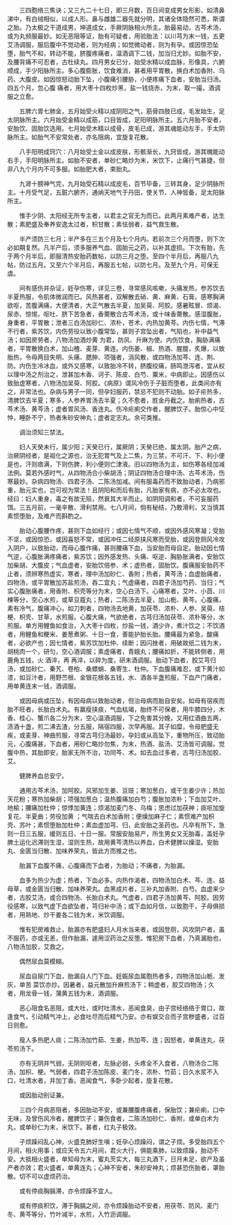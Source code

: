 <!-- { "loadSidebar": true } -->
　　三四胞络三焦诀；又三九二十七日，即三月数，百日间变成男女形影，如清鼻涕中，有白绒相似，以成人形。鼻与雌雄二器先就分明，其诸全体隐然可悉，斯谓之胎。乃太极之干道成男，坤道成女，手厥阴脉相火所主。胎最易动，古芩术汤，或为丸频服最妙。如无恶阻等证，胎有可疑者，用验胎法：以川芎为末一钱，五更艾汤调服，服后腹中不觉动者，则为经病；如觉微动者，则为有孕。或因惊恐坠堕，胎气不和，转动不能，脐腹疼痛者，温酒调下二钱，加当归尤妙。如胎不安，及腰背痛不可忍者，古杜续丸。四月男女已分，始受水精以成血脉，形像具，六腑顺成，手少阳脉所主。多心腹膨胀，饮食难消，甚者用平胃散，换白术加香附、乌药、大腹皮。如因惊怒动胎下坠，小腹痛引腰胁，小便疼痛下血者，安胎当归汤。四五个月，忽心腹 痛者，用大枣十四枚炒黑，盐一钱烧赤，为末，取一撮，酒调服之立愈。

　　五脾六胃七肺金，五月始受火精以成阴阳之气，筋骨四肢已成，毛发始生，足太阴脉所主。六月始受金精以成筋，口目皆成，足阳明脉所主。五六月胎不安者，安胎饮、固胎饮选用。七月始受木精以成骨，皮毛已成，游其魂能动左手，手太阴脉所主。如胎气不安常处者，亦名阻病，宜旋复花散。

　　八手阳明成窍穴：八月始受土金以成皮肤，形骸渐长，九窍皆成，游其魄能动右手，手阳明脉所主。如胎不安者，单砂仁略炒为末，米饮下，止痛行气甚捷，但非八九个月内不可多服。如胎肥大者，束胎丸。

　　九肾十膀神气完，九月始受石精以成皮毛，百节毕备，三转其身，足少阴脉所主。十月受气足，五脏六腑齐，通纳天地气于丹田，使关节、人神皆备，足太阳脉所主。

　　惟手少阴、太阳经无所专主者，以君主之官无为而已。此两月素难产者，达生散；素肥盛及奉养安逸太过者，枳甘散；素怯弱者，益气救生散。

　　半产须防三七月；半产多在三五个月及七个月内。若前次三个月而堕，则下次必如期复然。凡半产后，须多服养气血、固胎元之药，以补其虚损。下次有胎，先于两个月半后，即服清热安胎药数帖，以防三月之堕。至四个半月后，再服八九帖，防过五月。又至六个半月后，再服五七帖，以防七月。及至九个月，可保无虞。

　　间有感伤并杂证，妊孕伤寒，详见三卷，寻常感风咳嗽，头痛发热，参苏饮去半夏热服，令肌体微润而已。风热甚者，双解散去硝、黄、麻黄、石膏。感寒胸满欲呕，苦腹满痛，大便清者，大正气散去半夏，加吴萸、阿胶。感暑眩冒、烦渴、尿赤、惊惕，呕吐、脐下苦急者，香薷散合古芩术汤，或十味香薷散。感湿腹胀，身重者，平胃散；泄者三白汤加砂仁、浓朴，苍术，内热加黄芩。内伤七情，气滞不行者，紫苏饮，内伤劳役以致小腹常坠，甚则子宫坠出者，气陷也，补中益气汤；如因房劳者，八物汤加酒炒黄 为君，防风、升麻为使。内伤饮食，胸胁满痛者，平胃散换白术，加山楂、麦芽、黄连。内伤姜、椒、热酒、腥膻，炙爆，以致胎热，令母两目失明、头痛、腮肿、项强者，消风散，或四物汤加芩、连、荆、防。内伤生冷冰血，或外又感寒，以致胎冷不转，脐腹绞痛，肠鸣泄泻者，宜从权以理中汤之剂治之，泄甚加木香、诃子、陈皮、白芍、粟米，中病即止。因感伤以致胎虚寒者，八物汤加吴萸、阿胶。《病原》谓风冷伤于子脏而堕者，此类间亦有之，非常法也。杂病与男子一同，但孕妇服药，禁忌不犯则不动胎。如子疟热多，清脾饮去半夏；寒多，人参养胃汤去半夏；久不愈者，胜金丹截之。胎痢热者，古芩术汤、黄芩汤；虚者胃风汤、香连丸。伤冷疟痢交作者，醒脾饮子。胎惊心中怔忡，睡卧不宁，热者朱砂安神丸；虚者定志丸。余可类推。

　　调治须知三禁法。

　　妇人天癸未行，属少阳；天癸已行，属厥阴；天癸已绝，属太阴。胎产之病，治厥阴经者，是祖化之源也，治无犯胃气及上二焦，为三禁，不可汗、下、利小便是也，汗则痞满，下则伤脾，利小便则亡津液。旧以四物汤为主，如伤寒各经加减法例。莫若外感时气，从四物汤合小柴胡汤；阴证四物汤合理中汤、古芩术汤，伤寒最妙。杂病四物汤、四君子汤、二陈汤加减。间有服毒药而不致胎动者，乃病邪重，胎元实也，岂可视为常法！且阴阳和而后有胎，凡胎家有病，亦不必太攻也。经曰：妇人重身，毒之有故无殒，然衰其大半而止。如阴阳调和者，不可妄服药饵。三五月前，一毫辛散、滑利禁用。七八月间，倘有秘结，乃敢滑利，又当慎其素惯堕胎，及难产而斟酌之。

　　胎动心腹腰作疼，甚则下血如经行；或因七情气不顺，或因外感风寒凝；受胎不坚，或因惊恐，或因喜怒不常，或因冲任二经原挟风寒而受胎，或因登厕风冷攻入阴户，以致胎动，而母心腹作痛，甚则腰痛下血，当安胎而母自定。胎动因七情气逆，心腹胀满疼痛者，紫苏饮；因外感发热、头痛、呕逆、胸胁胀满者，安胎饮加柴胡、大腹皮；气血虚者，安胎饮倍参、术；虚热者，固胎饮。腹痛服安胎药不止者，须辨寒热虚实，寒者，理中汤加砂仁、香附；热者，黄芩汤；血虚胎痛者，四物汤，或平胃散加苏盐煎汤，吞二宜丸；气虚痛者，四君子汤加芍药、当归；气实心腹胀痛者，用香附、枳壳等分为末，空心白汤下。心痛寒者，艾叶、小茴、川楝等分，空心水煎，或草豆蔻丸；热者，二陈汤去半夏，加山栀、黄芩。心腹痛，素有冷气，腹痛冲心，如刀刺者，四物汤去地黄，加茯苓、浓朴、人参、吴萸、桔梗、枳壳、甘草，水煎服。心腹大痛，气欲绝者，古芎归汤加茯苓、浓朴等分，水煎服。单方用鲤鱼如食治，入大枣十四枚，炒盐一钱，酒少许，煮汁饮之；不饮酒者，用鲤鱼和粳米、姜葱煮粥、十日一食，善能护胎长胎。腰痛最为紧急，酸痛者，必欲产也；因七情者，紫苏饮加杜仲、续断；因闪挫者，用破故纸二钱为末，胡桃肉一个，研匀，空心酒调服；素虚痛者，青娥丸；腰痛如折，不能转侧者，用鹿角五钱，火 酒淬，再 再淬，以碎为度，研末酒调服。胎动下血者，胶艾芎归汤，或加砂仁、秦艽、卷柏、桑螵蛸、桑寄生、杜仲。下血腹痛难忍，或下黄汁如漆，如豆汁者，用野苎根、金银花根各五钱，水、酒各半盏煎服，下血产门痛者，用单黄连末一钱，酒调服。

　　或因母病或压坠，有因母病以致胎动者，但治母病而胎自安矣。如母有宿疾而胎不旺者，长胎白术丸。有羸瘦挟痰，气血枯竭，胎终不可保者，用牛膝四分，木香、桂心、蟹爪各二分为末，空心温酒调服，下之免害其分娩，又用红酒曲五两，渍酒十盏，煎二沸去渣，分五服，隔宿四服，次早再服。其子如糜，令母肥盛无疾，或麦芽、神曲煎服，寻常古芎归汤最妙。孕妇或从高坠下，重物所压，致动胎元，心腹痛甚，下血者，用砂仁略炒勿焦，为末，热酒、盐汤、艾汤皆可调服。觉腹中热，其胎即安，胎家无所不治，功同芩、术。如去血过多者，古芎归汤加胶、艾。

　　健脾养血总安宁。

　　通用古芩术汤，加阿胶。风邪加生姜、豆豉；寒加葱白，或干生姜少许；热加天花粉；寒热加柴胡；项强加葱白；温热腹痛加白芍；腹胀加浓朴；下血加艾叶、地榆；腰痛加杜仲；惊悸加黄连；烦渴加麦门冬、乌梅；思虑过加茯神；痰呕加旋复花、半夏曲；劳役加黄 ；气喘去白术加香附；便燥加麻子仁；素惯难产加枳壳、苏叶；素惯堕胎加杜仲；素血虚加芎、归，此安胎之圣药也。凡卒有所下，急则一日三五服，缓则五日、十日一服。常服安胎易产，所生男女又无胎毒，盖妊孕脾土运化迟滞则生湿，湿则生热，故用黄芩清热以养血，白术健脾以燥湿。安胎丸、金匮当归散、加味养荣丸，皆此方而推之也。

　　胎漏下血腹不痛，心腹痛而下血者，为胎动；不痛者，为胎漏。

　　血多为热少为虚；热者，下血必多。内热作渴者，四物汤加白术、芩、连、益母草，或金匮当归散、加味养荣丸。血黑成片者，三补丸加香附、白芍。血虚来少者，古胶艾汤，或合四物汤、长胎白术丸。气虚者，四君子汤加黄芩、阿胶。因劳役感寒，以致气虚下血欲坠者，芎归补中汤；或下血如月信，以致胞干，子母俱损者，用熟地、炒干姜各二钱为末，米饮调服。

　　惟有犯房难救止，胎漏亦有肥盛妇人月水当来者，或因登厕，风攻阴户者，虽不服药，亦或无恙，但作胎漏，遽用涩药治之反堕。惟犯房下血者，乃真漏胎也，八物汤加胶，艾救之。

　　偶然尿血莫模糊。

　　尿血自尿门下血，胎漏自人门下血。妊娠尿血属胞热者多，四物汤加山栀、发灰，单苦 菜饮亦炒。因暑者，益元散加升麻煎汤下；稍虚者，胶艾四物汤；久者，用龙骨一钱，蒲黄五钱为末，酒调服。

　　恶心阻食名恶阻，或大吐，或时吐清水，恶闻食臭，由子宫经络络于胃口，故逢食气，引动精气冲上，必食吐尽而后精气乃安。亦有娱交合而子宫秽盛者，过百日则愈。

　　瘦人多热肥人痰；二陈汤加竹茹、生姜，热加芩、连；因怒者，单黄连丸，茯苓煎汤下。

　　亦有无阴并气弱，无阴则呕者，左脉必弱，头疼全不入食者，八物汤合二陈汤，加枳、梗。气弱者，四君子汤加陈皮、麦门冬，浓朴、竹茹；日久水浆不入口，吐清水者，并加丁香。恶闻食气，多卧少起者，旋复花散。

　　或因胎动别证兼。

　　三四个月病恶阻者，多因胎动不安，或兼腰腹疼痛者，保胎饮；兼疟痢，口中无味，及曾伤风冷者，醒脾饮子；兼伤食者，二陈汤加砂仁、香附，或单白术为丸，或单砂仁为末，米饮下。甚者，红丸子极效。

　　子烦躁闷乱心神，火盛克肺好生嗔；妊孕心烦躁闷，谓之子烦。多受胎四五个月间，相火用事；或应天令五六月间，君火大行，俱能乘肺，以致烦躁，胎动不安。大抵相火盛者，单知母为末，蜜丸芡实大，每三丸酒下，日月未足，欲产及虽产者亦效；君火盛者，单黄连丸；心神不安者，朱砂安神丸；烦甚恐伤胎者，罩胎散。切不可以虚烦药治。

　　或有停痰胸膈滞，亦令烦躁不宜人。

　　或有停痰积饮，滞于胸膈之间，亦令烦躁胎动不安者，用茯苓、防风、麦门冬、黄芩等分，竹叶减半，水煎，入竹沥调服。

